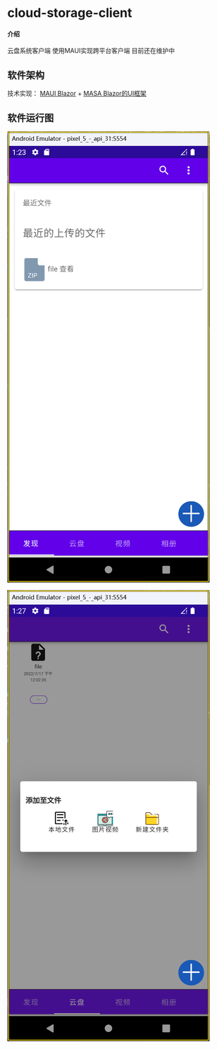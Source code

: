 # cloud-storage-client

#### 介绍
云盘系统客户端
使用MAUI实现跨平台客户端
目前还在维护中

## 软件架构
技术实现：
[MAUI Blazor](https://docs.microsoft.com/zh-cn/dotnet/maui/what-is-maui) + [MASA Blazor的UI框架](https://masa-blazor-docs-dev.lonsid.cn/)


## 软件运行图

![输入图片说明](src/imgs/android-home.png)

![输入图片说明](src/imgs/android-cloud.png)